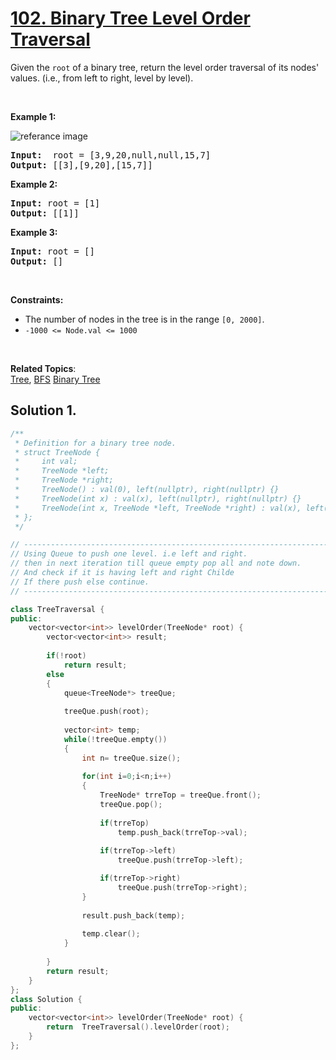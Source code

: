 
# [102. Binary Tree Level Order Traversal](https://leetcode.com/problems/binary-tree-level-order-traversal/?envType=study-plan&id=data-structure-i)

<p>
Given the <code>root</code> of a binary tree, return the level order traversal of its nodes' values. (i.e., from left to right, level by level).
</p>

<p>&nbsp;</p>
<p><strong>Example 1:</strong></p>

![referance image](https://assets.leetcode.com/uploads/2021/02/19/tree1.jpg)
<pre><strong>Input:</strong>  root = [3,9,20,null,null,15,7]
<strong>Output:</strong> [[3],[9,20],[15,7]]
</pre>

<p><strong>Example 2:</strong></p>
<pre><strong>Input:</strong> root = [1]
<strong>Output:</strong> [[1]]
</pre>


<p><strong>Example 3:</strong></p>
<pre><strong>Input:</strong> root = []
<strong>Output:</strong> []
</pre>

<p>&nbsp;</p>
<p><strong>Constraints:</strong></p>

<ul>
    <li>The number of nodes in the tree is in the range <code>[0, 2000]</code>.</li>
    <li><code>-1000 <= Node.val <= 1000</code></li>
</ul>

<p>&nbsp;</p>

**Related Topics**:  
[Tree](https://leetcode.com/tag/tree/),
[BFS](https://leetcode.com/tag/breadth-first-search/)
[Binary Tree](https://leetcode.com/tag/binary-tree/)

## Solution 1.

```cpp
/**
 * Definition for a binary tree node.
 * struct TreeNode {
 *     int val;
 *     TreeNode *left;
 *     TreeNode *right;
 *     TreeNode() : val(0), left(nullptr), right(nullptr) {}
 *     TreeNode(int x) : val(x), left(nullptr), right(nullptr) {}
 *     TreeNode(int x, TreeNode *left, TreeNode *right) : val(x), left(left), right(right) {}
 * };
 */

// -------------------------------------------------------------------------
// Using Queue to push one level. i.e left and right.
// then in next iteration till queue empty pop all and note down.
// And check if it is having left and right Childe
// If there push else continue.
// -------------------------------------------------------------------------

class TreeTraversal {
public:
    vector<vector<int>> levelOrder(TreeNode* root) {
        vector<vector<int>> result;
        
        if(!root)
            return result;
        else
        {
            queue<TreeNode*> treeQue;
        
            treeQue.push(root);
            
            vector<int> temp;
            while(!treeQue.empty())
            {
                int n= treeQue.size();
                
                for(int i=0;i<n;i++)
                {
                    TreeNode* trreTop = treeQue.front();
                    treeQue.pop();
                    
                    if(trreTop)
                        temp.push_back(trreTop->val);
                    
                    if(trreTop->left)
                        treeQue.push(trreTop->left);

                    if(trreTop->right)
                        treeQue.push(trreTop->right);
                }
                
                result.push_back(temp);
                
                temp.clear();
            }
            
        }
        return result;
    }
};
class Solution {
public:
    vector<vector<int>> levelOrder(TreeNode* root) {
        return  TreeTraversal().levelOrder(root);
    }
};
```